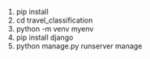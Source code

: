 1. pip install
2. cd travel_classification
3. python -m venv myenv
4. pip install django
5. python manage.py runserver manage
